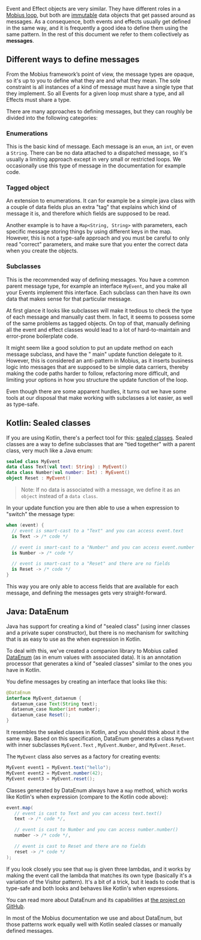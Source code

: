 Event and Effect objects are very similar. They have different roles in
a [Mobius loop](../reference-guide/Mobius-Loop.md), but both are [immutable](./Immutability.md) data
objects that get passed around as messages. As a consequence, both events and effects usually get
defined in the same way, and it is frequently a good idea to define them using the same pattern. In
the rest of this document we refer to them collectively as **messages**.

## Different ways to define messages

From the Mobius framework’s point of view, the message types are opaque, so it's up to you to define
what they are and what they mean. The sole constraint is all instances of a kind of message must
have a single type that they implement. So all Events for a given loop must share a type, and all
Effects must share a type.

There are many approaches to defining messages, but they can roughly be divided into the following
categories:

### Enumerations

This is the basic kind of message. Each message is an `enum`, an `int`, or even a `String`. There
can be no data attached to a dispatched message, so it's usually a limiting approach except in very
small or restricted loops. We occasionally use this type of message in the documentation for example
code.

### Tagged object

An extension to enumerations. It can for example be a simple java class with a couple of data fields
plus an extra "tag" that explains which kind of message it is, and therefore which fields are
supposed to be read.

Another example is to have a `Map<String, String>` with parameters, each specific message storing
things by using different keys in the map. However, this is not a type-safe approach and you must be
careful to only read "correct" parameters, and make sure that you enter the correct data when you
create the objects.

### Subclasses

This is the recommended way of defining messages. You have a common parent message type, for example
an interface `MyEvent`, and you make all your Events implement this interface. Each subclass can
then have its own data that makes sense for that particular message.

At first glance it looks like subclasses will make it tedious to check the type of each message and
manually cast them. In fact, it seems to possess some of the same problems as tagged objects. On top
of that, manually defining all the event and effect classes would lead to a lot of hard-to-maintain
and error-prone boilerplate code.

It might seem like a good solution to put an update method on each message subclass, and have the "
main" update function delegate to it. However, this is considered an anti-pattern in Mobius, as it
inserts business logic into messages that are supposed to be simple data carriers, thereby making
the code paths harder to follow, refactoring more difficult, and limiting your options in how you
structure the update function of the loop.

Even though there are some apparent hurdles, it turns out we have some tools at our disposal that
make working with subclasses a lot easier, as well as type-safe.

## Kotlin: Sealed classes

If you are using Kotlin, there's a perfect tool for
this: [sealed classes](https://kotlinlang.org/docs/reference/sealed-classes.html). Sealed classes
are a way to define subclasses that are "tied together" with a parent class, very much like a Java
enum:

```kotlin
sealed class MyEvent
data class Text(val text: String) : MyEvent()
data class Number(val number: Int) : MyEvent()
object Reset : MyEvent()
```

> Note: If no data is associated with a message, we define it as an `object` instead of a `data class`.

In your update function you are then able to use a when expression to "switch" the message type:

```kotlin
when (event) {
  // event is smart-cast to a "Text" and you can access event.text
  is Text -> /* code */

  // event is smart-cast to a "Number" and you can access event.number
  is Number -> /* code */

  // event is smart-cast to a "Reset" and there are no fields
  is Reset -> /* code */
}
```

This way you are only able to access fields that are available for each message, and defining the
messages gets very straight-forward.

## Java: DataEnum

Java has support for creating a kind of "sealed class" (using inner classes and a private super
constructor), but there is no mechanism for switching that is as easy to use as the when expression
in Kotlin.

To deal with this, we've created a companion library to Mobius
called [DataEnum](https://github.com/spotify/dataenum) (as in enum values with associated data). It
is an annotation processor that generates a kind of "sealed classes" similar to the ones you have in
Kotlin.

You define messages by creating an interface that looks like this:

```java
@DataEnum
interface MyEvent_dataenum {
  dataenum_case Text(String text);
  dataenum_case Number(int number);
  dataenum_case Reset();
}
```

It resembles the sealed classes in Kotlin, and you should think about it the same way. Based on this
specification, DataEnum generates a class `MyEvent` with inner subclasses `MyEvent.Text`
, `MyEvent.Number`, and `MyEvent.Reset`.

The `MyEvent` class also serves as a factory for creating events:

```java
MyEvent event1 = MyEvent.text("hello");
MyEvent event2 = MyEvent.number(42);
MyEvent event3 = MyEvent.reset();
```

Classes generated by DataEnum always have a `map` method, which works like Kotlin's when
expression (compare to the Kotlin code above):

```java
event.map(
   // event is cast to Text and you can access text.text()
   text -> /* code */,

   // event is cast to Number and you can access number.number()
   number -> /* code */,

   // event is cast to Reset and there are no fields
   reset -> /* code */
);
```

If you look closely you see that `map` is given three lambdas, and it works by making the event call
the lambda that matches its own type (basically it's a variation of the Visitor pattern). It's a bit
of a trick, but it leads to code that is type-safe and both looks and behaves like Kotlin's when
expressions.

You can read more about DataEnum and its capabilities
at [the project on GitHub](https://github.com/spotify/dataenum).

In most of the Mobius documentation we use and about DataEnum, but those patterns work equally well
with Kotlin sealed classes or manually defined messages.
